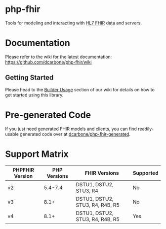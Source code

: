 # php-fhir

Tools for modeling and interacting with [HL7 FHIR](https://hl7.org/fhir/) data and servers.

# Documentation

Please refer to the wiki for the latest documentation: https://github.com/dcarbone/php-fhir/wiki

## Getting Started

Please head to the [Builder Usage](https://github.com/dcarbone/php-fhir/wiki/Builder-Usage) section of our
wiki for details on how to get started using this library.

# Pre-generated Code

If you just need generated FHIR models and clients, you can find readily-usable generated code over at 
[dcarbone/php-fhir-generated](https://github.com/dcarbone/php-fhir-generated).

# Support Matrix

| PHPFHIR Version     | PHP Versions | FHIR Versions                    | Supported |
|---------------------|--------------|----------------------------------|-----------|
| v2                  | 5.4-7.4      | DSTU1, DSTU2, STU3, R4           | No        |
| v3                  | 8.1+         | DSTU1, DSTU2, STU3, R4, R4B, R5  | No        |
| v4                  | 8.1+         | DSTU1, DSTU2, STU3, R4, R4B, R5  | Yes       |
